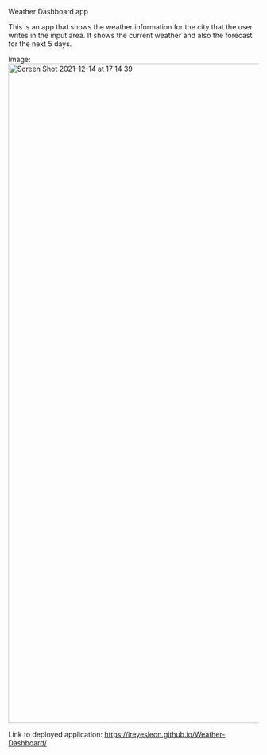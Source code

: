 Weather Dashboard app

This is an app that shows the weather information for the city that the user writes in the input area. It shows the current weather and also the forecast for the next 5 days.

Image:
<img width="1324" alt="Screen Shot 2021-12-14 at 17 14 39" src="https://user-images.githubusercontent.com/89933923/146094810-af9e060a-f75e-40c2-873d-c4fe79e77756.png">

Link to deployed application:
https://ireyesleon.github.io/Weather-Dashboard/
